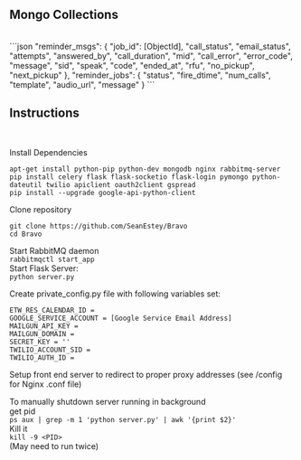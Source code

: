 <h2>Mongo Collections</h2>
<br>
```json
"reminder_msgs": {
  "job_id": [ObjectId], 
  "call_status", 
  "email_status", 
  "attempts", 
  "answered_by", 
  "call_duration", 
  "mid", 
  "call_error", 
  "error_code", 
  "message", 
  "sid", 
  "speak", 
  "code", 
  "ended_at", 
  "rfu", 
  "no_pickup", 
  "next_pickup"
},
"reminder_jobs": {
  "status", "fire_dtime", "num_calls", "template", "audio_url", "message"
  }
```

<h2>Instructions</h2>
<br>

Install Dependencies
<br>
```
apt-get install python-pip python-dev mongodb nginx rabbitmq-server
pip install celery flask flask-socketio flask-login pymongo python-dateutil twilio apiclient oauth2client gspread
pip install --upgrade google-api-python-client
```

Clone repository
<br>
```
git clone https://github.com/SeanEstey/Bravo
cd Bravo
```
Start RabbitMQ daemon<br>
`rabbitmqctl start_app`<br>
Start Flask Server:<br>
`python server.py`<br>

Create private_config.py file with following variables set:
<br>
```
ETW_RES_CALENDAR_ID = 
GOOGLE_SERVICE_ACCOUNT = [Google Service Email Address]
MAILGUN_API_KEY = 
MAILGUN_DOMAIN = 
SECRET_KEY = ''
TWILIO_ACCOUNT_SID = 
TWILIO_AUTH_ID = 
```

Setup front end server to redirect to proper proxy addresses (see /config for Nginx .conf file)<br>

To manually shutdown server running in background<br>
get pid<br>
`ps aux | grep -m 1 'python server.py' | awk '{print $2}'`<br>
Kill it<br>
`kill -9 <PID>`<br>
(May need to run twice)


